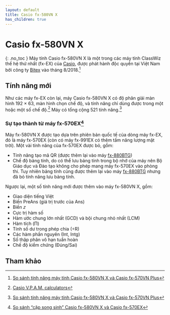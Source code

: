```yaml
---
layout: default
title: Casio fx-580VN X
has_children: true
---
```


# Casio fx-580VN X
{: .no_toc }
Máy tính Casio fx-580VN X là một trong các máy tính ClassWiz thế hệ thứ nhất (fx-EX) của [Casio](https://vi.wikipedia.org/wiki/Casio), được phát hành độc quyền tại Việt Nam bởi công ty [Bitex](https://bitex.com.vn) vào tháng 8/2018.[^1]

## Tính năng mới
Như các máy fx-EX còn lại, máy Casio fx-580VN X có độ phân giải màn hình 192 × 63, màn hình chọn chế độ, và tính năng chỉ dùng được trong một hoặc một số chế độ.[^2] Máy có tổng cộng 521 tính năng.[^3]

### Sự tạo thành từ máy fx-570EX[^4]
Máy fx-580VN X được tạo dựa trên phiên bản quốc tế của dòng máy fx-EX, đó là máy fx-570EX (còn có máy fx-991EX có thêm tấm năng lượng mặt trời). Một vài tính năng của fx-570EX được bỏ, gồm:
- Tính năng tạo mã QR (được thêm lại vào máy [fx-880BTG](/thu-vien-ma-tran/docs/fx880btg))
- Chế độ bảng tính, do có thể lưu bảng tính trong bộ nhớ của máy nên Bộ Giáo dục và Đào tạo không cho phép mang máy fx-570EX vào phòng thi. Tuy nhiên bảng tính cũng được thêm lại vào máy [fx-880BTG](/thu-vien-ma-tran/docs/fx880btg) nhưng đã bỏ tính năng lưu bảng tính.

Ngược lại, một số tính năng mới được thêm vào máy fx-580VN X, gồm:
- Giao diện tiếng Việt
- Biến PreAns (giá trị trước của Ans)
- Biến 𝑧
- Cực trị hàm số
- Hàm ước chung lớn nhất (GCD) và bội chung nhỏ nhất (LCM)
- Hàm tích (Π)
- Tính số dư trong phép chia (÷R)
- Các hàm phần nguyên (Int, Intg)
- Số thập phân vô hạn tuần hoàn
- Chế độ kiểm chứng (Đúng/Sai)

## Tham khảo
[^1]: [So sánh tính năng máy tính Casio fx-580VN X và Casio fx-570VN Plus](https://bitex.com.vn/vn/tin-tuc/603/so-sanh-tinh-nang-may-tinh-casio-fx-580vn-x-va-casio-fx-570vn-plus.html)
[^2]: [Casio V.P.A.M. calculators](https://en.wikipedia.org/wiki/Casio_V.P.A.M._calculators)
[^3]: [So sánh tính năng máy tính Casio fx-580VN X và Casio fx-570VN Plus](https://bitex.com.vn/vn/tin-tuc/603/so-sanh-tinh-nang-may-tinh-casio-fx-580vn-x-va-casio-fx-570vn-plus.html)
[^4]: [So sánh “cặp song sinh” Casio fx-580VN X và Casio fx-570EX](https://bitex.com.vn/en/news/691/so-sanh-cap-song-sinh-casio-fx-580vn-x-va-casio-fx-570ex.html)
